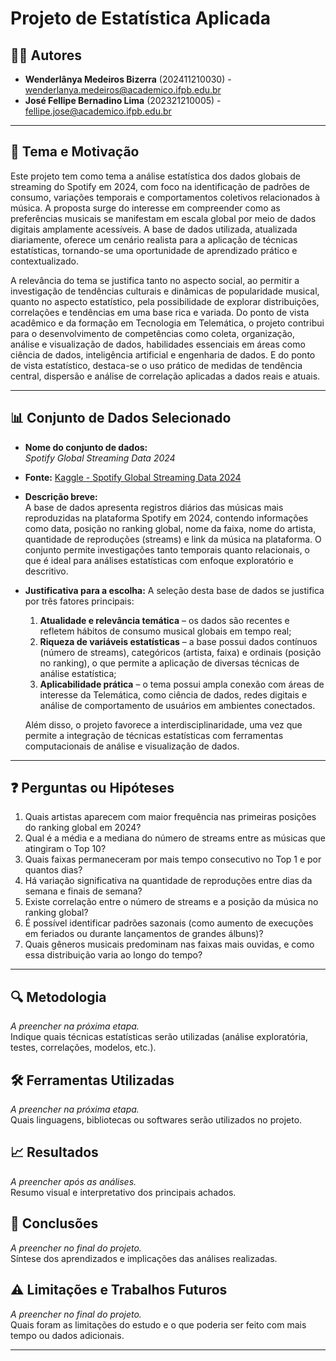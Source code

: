 # Projeto de Estatística Aplicada

## 🧑‍💻 Autores  
- **Wenderlânya Medeiros Bizerra** (202411210030) - wenderlanya.medeiros@academico.ifpb.edu.br 
- **José Fellipe Bernadino Lima** (202321210005) - fellipe.jose@academico.ifpb.edu.br 

---

## 🎯 Tema e Motivação  
Este projeto tem como tema a análise estatística dos dados globais de streaming do Spotify em 2024, com foco na identificação de padrões de consumo, variações temporais e comportamentos coletivos relacionados à música. A proposta surge do interesse em compreender como as preferências musicais se manifestam em escala global por meio de dados digitais amplamente acessíveis. A base de dados utilizada, atualizada diariamente, oferece um cenário realista para a aplicação de técnicas estatísticas, tornando-se uma oportunidade de aprendizado prático e contextualizado.

A relevância do tema se justifica tanto no aspecto social, ao permitir a investigação de tendências culturais e dinâmicas de popularidade musical, quanto no aspecto estatístico, pela possibilidade de explorar distribuições, correlações e tendências em uma base rica e variada. Do ponto de vista acadêmico e da formação em Tecnologia em Telemática, o projeto contribui para o desenvolvimento de competências como coleta, organização, análise e visualização de dados, habilidades essenciais em áreas como ciência de dados, inteligência artificial e engenharia de dados. E do ponto de vista estatístico, destaca-se o uso prático de medidas de tendência central, dispersão e análise de correlação aplicadas a dados reais e atuais.

---

## 📊 Conjunto de Dados Selecionado  
- **Nome do conjunto de dados:**  
  *Spotify Global Streaming Data 2024*

- **Fonte:**
  [Kaggle - Spotify Global Streaming Data 2024](https://www.kaggle.com/datasets/atharvasoundankar/spotify-global-streaming-data-2024)


- **Descrição breve:**  
A base de dados apresenta registros diários das músicas mais reproduzidas na plataforma Spotify em 2024, contendo informações como data, posição no ranking global, nome da faixa, nome do artista, quantidade de reproduções (streams) e link da música na plataforma. O conjunto permite investigações tanto temporais quanto relacionais, o que é ideal para análises estatísticas com enfoque exploratório e descritivo.  

- **Justificativa para a escolha:**
  A seleção desta base de dados se justifica por três fatores principais:
  
  1. **Atualidade e relevância temática** – os dados são recentes e refletem hábitos de consumo musical globais em tempo real;  
  2. **Riqueza de variáveis estatísticas** – a base possui dados contínuos (número de streams), categóricos (artista, faixa) e ordinais (posição no ranking), o que permite a aplicação de diversas técnicas de análise estatística;  
  3. **Aplicabilidade prática** – o tema possui ampla conexão com áreas de interesse da Telemática, como ciência de dados, redes digitais e análise de comportamento de usuários em ambientes conectados.

  Além disso, o projeto favorece a interdisciplinaridade, uma vez que permite a integração de técnicas estatísticas com ferramentas computacionais de análise e visualização de dados.

---

## ❓ Perguntas ou Hipóteses  

1. Quais artistas aparecem com maior frequência nas primeiras posições do ranking global em 2024?  
2. Qual é a média e a mediana do número de streams entre as músicas que atingiram o Top 10?  
3. Quais faixas permaneceram por mais tempo consecutivo no Top 1 e por quantos dias?  
4. Há variação significativa na quantidade de reproduções entre dias da semana e finais de semana?  
5. Existe correlação entre o número de streams e a posição da música no ranking global?  
6. É possível identificar padrões sazonais (como aumento de execuções em feriados ou durante lançamentos de grandes álbuns)?  
7. Quais gêneros musicais predominam nas faixas mais ouvidas, e como essa distribuição varia ao longo do tempo?

---

## 🔍 Metodologia  
*A preencher na próxima etapa.*  
Indique quais técnicas estatísticas serão utilizadas (análise exploratória, testes, correlações, modelos, etc.).

## 🛠️ Ferramentas Utilizadas  
*A preencher na próxima etapa.*  
Quais linguagens, bibliotecas ou softwares serão utilizados no projeto.

## 📈 Resultados  
*A preencher após as análises.*  
Resumo visual e interpretativo dos principais achados.

## 📌 Conclusões  
*A preencher no final do projeto.*  
Síntese dos aprendizados e implicações das análises realizadas.

## ⚠️ Limitações e Trabalhos Futuros  
*A preencher no final do projeto.*  
Quais foram as limitações do estudo e o que poderia ser feito com mais tempo ou dados adicionais.

---

